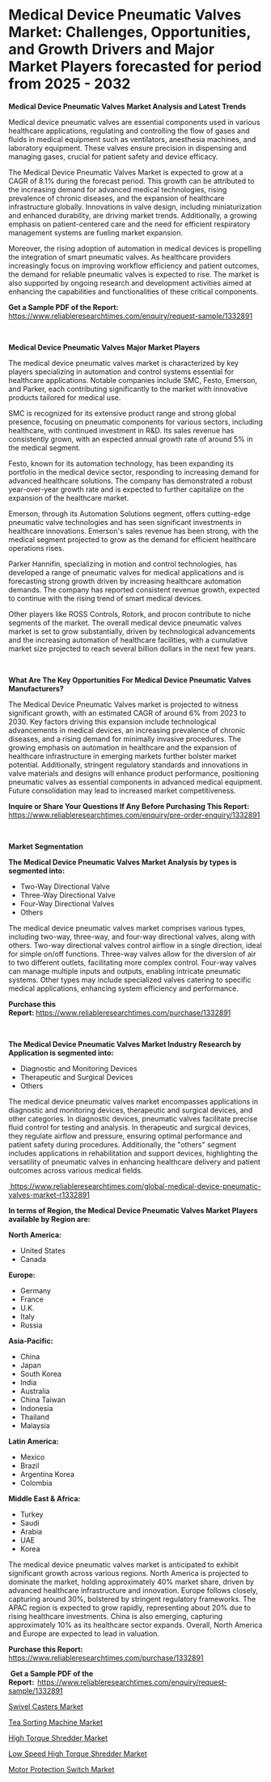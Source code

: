 <p><h1>Medical Device Pneumatic Valves Market: Challenges, Opportunities, and Growth Drivers and Major Market Players forecasted for period from 2025 - 2032</h1></p><p><strong>Medical Device Pneumatic Valves Market Analysis and Latest Trends</strong></p>
<p><p>Medical device pneumatic valves are essential components used in various healthcare applications, regulating and controlling the flow of gases and fluids in medical equipment such as ventilators, anesthesia machines, and laboratory equipment. These valves ensure precision in dispensing and managing gases, crucial for patient safety and device efficacy.</p><p>The Medical Device Pneumatic Valves Market is expected to grow at a CAGR of 8.1% during the forecast period. This growth can be attributed to the increasing demand for advanced medical technologies, rising prevalence of chronic diseases, and the expansion of healthcare infrastructure globally. Innovations in valve design, including miniaturization and enhanced durability, are driving market trends. Additionally, a growing emphasis on patient-centered care and the need for efficient respiratory management systems are fueling market expansion.</p><p>Moreover, the rising adoption of automation in medical devices is propelling the integration of smart pneumatic valves. As healthcare providers increasingly focus on improving workflow efficiency and patient outcomes, the demand for reliable pneumatic valves is expected to rise. The market is also supported by ongoing research and development activities aimed at enhancing the capabilities and functionalities of these critical components.</p></p>
<p><strong>Get a Sample PDF of the Report:&nbsp;</strong> <a href="https://www.reliableresearchtimes.com/enquiry/request-sample/1332891?utm_campaign=3070&utm_medium=2&utm_source=Github&utm_content=ia&utm_term=24032025&utm_id=medical-device-pneumatic-valves">https://www.reliableresearchtimes.com/enquiry/request-sample/1332891</a></p>
<p>&nbsp;</p>
<p><strong>Medical Device Pneumatic Valves Major Market Players</strong></p>
<p><p>The medical device pneumatic valves market is characterized by key players specializing in automation and control systems essential for healthcare applications. Notable companies include SMC, Festo, Emerson, and Parker, each contributing significantly to the market with innovative products tailored for medical use.</p><p>SMC is recognized for its extensive product range and strong global presence, focusing on pneumatic components for various sectors, including healthcare, with continued investment in R&D. Its sales revenue has consistently grown, with an expected annual growth rate of around 5% in the medical segment.</p><p>Festo, known for its automation technology, has been expanding its portfolio in the medical device sector, responding to increasing demand for advanced healthcare solutions. The company has demonstrated a robust year-over-year growth rate and is expected to further capitalize on the expansion of the healthcare market.</p><p>Emerson, through its Automation Solutions segment, offers cutting-edge pneumatic valve technologies and has seen significant investments in healthcare innovations. Emerson's sales revenue has been strong, with the medical segment projected to grow as the demand for efficient healthcare operations rises.</p><p>Parker Hannifin, specializing in motion and control technologies, has developed a range of pneumatic valves for medical applications and is forecasting strong growth driven by increasing healthcare automation demands. The company has reported consistent revenue growth, expected to continue with the rising trend of smart medical devices.</p><p>Other players like ROSS Controls, Rotork, and procon contribute to niche segments of the market. The overall medical device pneumatic valves market is set to grow substantially, driven by technological advancements and the increasing automation of healthcare facilities, with a cumulative market size projected to reach several billion dollars in the next few years.</p></p>
<p>&nbsp;</p>
<p><strong>What Are The Key Opportunities For Medical Device Pneumatic Valves Manufacturers?</strong></p>
<p><p>The Medical Device Pneumatic Valves market is projected to witness significant growth, with an estimated CAGR of around 6% from 2023 to 2030. Key factors driving this expansion include technological advancements in medical devices, an increasing prevalence of chronic diseases, and a rising demand for minimally invasive procedures. The growing emphasis on automation in healthcare and the expansion of healthcare infrastructure in emerging markets further bolster market potential. Additionally, stringent regulatory standards and innovations in valve materials and designs will enhance product performance, positioning pneumatic valves as essential components in advanced medical equipment. Future consolidation may lead to increased market competitiveness.</p></p>
<p><strong>Inquire or Share Your Questions If Any Before Purchasing This Report:</strong> <a href="https://www.reliableresearchtimes.com/enquiry/pre-order-enquiry/1332891?utm_campaign=3070&utm_medium=2&utm_source=Github&utm_content=ia&utm_term=24032025&utm_id=medical-device-pneumatic-valves">https://www.reliableresearchtimes.com/enquiry/pre-order-enquiry/1332891</a></p>
<p>&nbsp;</p>
<p><strong>Market Segmentation</strong></p>
<p><strong>The Medical Device Pneumatic Valves Market Analysis by types is segmented into:</strong></p>
<p><ul><li>Two-Way Directional Valve</li><li>Three-Way Directional Valve</li><li>Four-Way Directional Valves</li><li>Others</li></ul></p>
<p><p>The medical device pneumatic valves market comprises various types, including two-way, three-way, and four-way directional valves, along with others. Two-way directional valves control airflow in a single direction, ideal for simple on/off functions. Three-way valves allow for the diversion of air to two different outlets, facilitating more complex control. Four-way valves can manage multiple inputs and outputs, enabling intricate pneumatic systems. Other types may include specialized valves catering to specific medical applications, enhancing system efficiency and performance.</p></p>
<p><strong>Purchase this Report:&nbsp;</strong><a href="https://www.reliableresearchtimes.com/purchase/1332891?utm_campaign=3070&utm_medium=2&utm_source=Github&utm_content=ia&utm_term=24032025&utm_id=medical-device-pneumatic-valves">https://www.reliableresearchtimes.com/purchase/1332891</a></p>
<p>&nbsp;</p>
<p><strong>The Medical Device Pneumatic Valves Market Industry Research by Application is segmented into:</strong></p>
<p><ul><li>Diagnostic and Monitoring Devices</li><li>Therapeutic and Surgical Devices</li><li>Others</li></ul></p>
<p><p>The medical device pneumatic valves market encompasses applications in diagnostic and monitoring devices, therapeutic and surgical devices, and other categories. In diagnostic devices, pneumatic valves facilitate precise fluid control for testing and analysis. In therapeutic and surgical devices, they regulate airflow and pressure, ensuring optimal performance and patient safety during procedures. Additionally, the "others" segment includes applications in rehabilitation and support devices, highlighting the versatility of pneumatic valves in enhancing healthcare delivery and patient outcomes across various medical fields.</p></p>
<p><a href="https://www.reliableresearchtimes.com/global-medical-device-pneumatic-valves-market-r1332891?utm_campaign=3070&utm_medium=2&utm_source=Github&utm_content=ia&utm_term=24032025&utm_id=medical-device-pneumatic-valves">&nbsp;https://www.reliableresearchtimes.com/global-medical-device-pneumatic-valves-market-r1332891</a></p>
<p><strong>In terms of Region, the Medical Device Pneumatic Valves Market Players available by Region are:</strong></p>
<p>
    <p> <strong> North America: </strong>
        <ul>
            <li>United States</li>
            <li>Canada</li>
        </ul>
        </p> 
    <p> <strong> Europe: </strong>
        <ul>
            <li>Germany</li>
            <li>France</li>
            <li>U.K.</li>
            <li>Italy</li>
            <li>Russia</li>
        </ul>
        </p> 
    <p> <strong> Asia-Pacific: </strong>
        <ul>
            <li>China</li>
            <li>Japan</li>
            <li>South Korea</li>
            <li>India</li>
            <li>Australia</li>
            <li>China Taiwan</li>
            <li>Indonesia</li>
            <li>Thailand</li>
            <li>Malaysia</li>
        </ul>
        </p> 
    <p> <strong> Latin America: </strong>
        <ul>
            <li>Mexico</li>
            <li>Brazil</li>
            <li>Argentina Korea</li>
            <li>Colombia</li>
        </ul>
        </p> 
    <p> <strong> Middle East & Africa: </strong>
        <ul>
            <li>Turkey</li>
            <li>Saudi</li>
            <li>Arabia</li>
            <li>UAE</li>
            <li>Korea</li>
        </ul>
    </p>
    </p>
<p><p>The medical device pneumatic valves market is anticipated to exhibit significant growth across various regions. North America is projected to dominate the market, holding approximately 40% market share, driven by advanced healthcare infrastructure and innovation. Europe follows closely, capturing around 30%, bolstered by stringent regulatory frameworks. The APAC region is expected to grow rapidly, representing about 20% due to rising healthcare investments. China is also emerging, capturing approximately 10% as its healthcare sector expands. Overall, North America and Europe are expected to lead in valuation.</p></p>
<p><strong>Purchase this Report: </strong><a href="https://www.reliableresearchtimes.com/purchase/1332891?utm_campaign=3070&utm_medium=2&utm_source=Github&utm_content=ia&utm_term=24032025&utm_id=medical-device-pneumatic-valves">https://www.reliableresearchtimes.com/purchase/1332891</a></p>
<p>&nbsp;<strong>Get a Sample PDF of the Report:&nbsp;&nbsp;</strong><a href="https://www.reliableresearchtimes.com/enquiry/request-sample/1332891?utm_campaign=3070&utm_medium=2&utm_source=Github&utm_content=ia&utm_term=24032025&utm_id=medical-device-pneumatic-valves">https://www.reliableresearchtimes.com/enquiry/request-sample/1332891</a></p>
<p><strong></strong></p>
<p><p><a href="https://www.linkedin.com/pulse/swivel-casters-market-size-share-analysis-2025-2032-segmentation-ifahf?utm_campaign=3070&utm_medium=2&utm_source=Github&utm_content=ia&utm_term=24032025&utm_id=medical-device-pneumatic-valves">Swivel Casters Market</a></p><p><a href="https://www.linkedin.com/pulse/comprehensive-overview-tea-sorting-machine-market-share-eyjef?utm_campaign=3070&utm_medium=2&utm_source=Github&utm_content=ia&utm_term=24032025&utm_id=medical-device-pneumatic-valves">Tea Sorting Machine Market</a></p><p><a href="https://www.linkedin.com/pulse/informative-market-analysis-high-torque-shredder-estimated-xbdjf?utm_campaign=3070&utm_medium=2&utm_source=Github&utm_content=ia&utm_term=24032025&utm_id=medical-device-pneumatic-valves">High Torque Shredder Market</a></p><p><a href="https://www.linkedin.com/pulse/low-speed-high-torque-shredder-market-growth-outlook-6cagr-to8vf?utm_campaign=3070&utm_medium=2&utm_source=Github&utm_content=ia&utm_term=24032025&utm_id=medical-device-pneumatic-valves">Low Speed High Torque Shredder Market</a></p><p><a href="https://www.linkedin.com/pulse/market-growth-potential-forecast-motor-protection-switch-8bkcf?utm_campaign=3070&utm_medium=2&utm_source=Github&utm_content=ia&utm_term=24032025&utm_id=medical-device-pneumatic-valves">Motor Protection Switch Market</a></p></p>